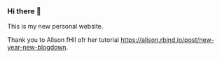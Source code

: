 ### Hi there 👋

This is my new personal website. 

Thank you to Alison fHll ofr her tutorial https://alison.rbind.io/post/new-year-new-blogdown.

<!--
**JolienNoels/joliennoels** is a ✨ _special_ ✨ repository because its `README.md` (this file) appears on your GitHub profile.

Here are some ideas to get you started:

- 🔭 I’m currently working on ...
- 🌱 I’m currently learning ...
- 👯 I’m looking to collaborate on ...
- 🤔 I’m looking for help with ...
- 💬 Ask me about ...
- 📫 How to reach me: ...
- 😄 Pronouns: ...
- ⚡ Fun fact: ...
-->
